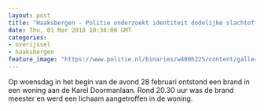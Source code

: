 ```yaml
---
layout: post
title: "Haaksbergen - Politie onderzoekt identiteit dodelijke slachtoffer woningbrand"
date: Thu, 01 Mar 2018 10:34:00 GMT
categories: 
- overijssel 
- haaksbergen 
feature_image: "https://www.politie.nl/binaries/w400h225/content/gallery/politie/stockfotos/algemeen/detail-afzetlint.jpg"
---
```


Op woensdag in het begin van de avond 28 februari ontstond een brand in een woning aan de Karel Doormanlaan. Rond 20.30 uur was de brand meester en werd een lichaam aangetroffen in de woning.
